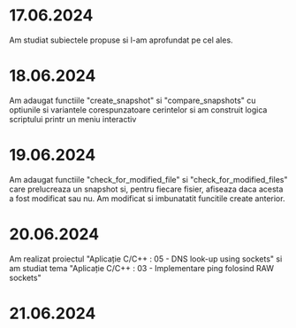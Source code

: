 # 17.06.2024

Am studiat subiectele propuse si l-am aprofundat pe cel ales.

# 18.06.2024

Am adaugat functiile "create_snapshot" si "compare_snapshots" cu optiunile si variantele corespunzatoare cerintelor si am construit logica scriptului printr un meniu interactiv

# 19.06.2024

Am adaugat functiile "check_for_modified_file" si "check_for_modified_files" care prelucreaza un snapshot si, pentru fiecare fisier, afiseaza daca acesta a fost modificat sau nu. Am modificat si imbunatatit funcitile create anterior.

# 20.06.2024

Am realizat proiectul "Aplicație C/C++ : 05 - DNS look-up using sockets" si am studiat tema "Aplicație C/C++ : 03 - Implementare ping folosind RAW sockets"

# 21.06.2024

